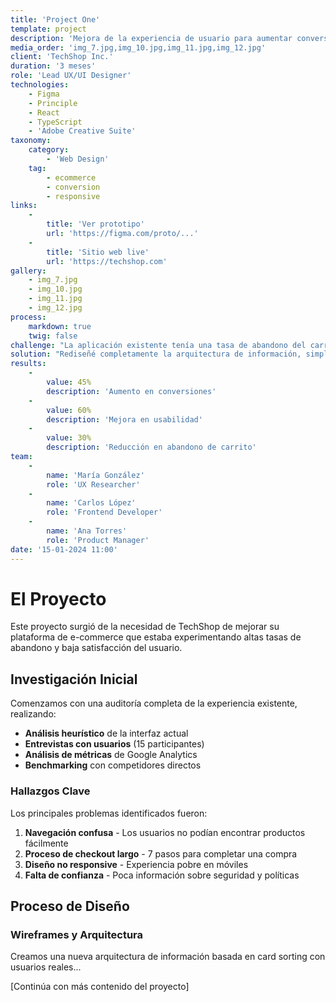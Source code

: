 ```yaml
---
title: 'Project One'
template: project
description: 'Mejora de la experiencia de usuario para aumentar conversiones en 45%'
media_order: 'img_7.jpg,img_10.jpg,img_11.jpg,img_12.jpg'
client: 'TechShop Inc.'
duration: '3 meses'
role: 'Lead UX/UI Designer'
technologies:
    - Figma
    - Principle
    - React
    - TypeScript
    - 'Adobe Creative Suite'
taxonomy:
    category:
        - 'Web Design'
    tag:
        - ecommerce
        - conversion
        - responsive
links:
    -
        title: 'Ver prototipo'
        url: 'https://figma.com/proto/...'
    -
        title: 'Sitio web live'
        url: 'https://techshop.com'
gallery:
    - img_7.jpg
    - img_10.jpg
    - img_11.jpg
    - img_12.jpg
process:
    markdown: true
    twig: false
challenge: "La aplicación existente tenía una tasa de abandono del carrito del 70% y los usuarios reportaban dificultades para encontrar productos y completar compras. El diseño no era responsive y la navegación era confusa.\n"
solution: "Rediseñé completamente la arquitectura de información, simplifiqué el proceso de checkout a 3 pasos, implementé un sistema de búsqueda inteligente y creé un diseño totalmente responsive con componentes reutilizables.\n"
results:
    -
        value: 45%
        description: 'Aumento en conversiones'
    -
        value: 60%
        description: 'Mejora en usabilidad'
    -
        value: 30%
        description: 'Reducción en abandono de carrito'
team:
    -
        name: 'María González'
        role: 'UX Researcher'
    -
        name: 'Carlos López'
        role: 'Frontend Developer'
    -
        name: 'Ana Torres'
        role: 'Product Manager'
date: '15-01-2024 11:00'
---
```


# El Proyecto

Este proyecto surgió de la necesidad de TechShop de mejorar su plataforma de e-commerce que estaba experimentando altas tasas de abandono y baja satisfacción del usuario.

## Investigación Inicial

Comenzamos con una auditoría completa de la experiencia existente, realizando:

- **Análisis heurístico** de la interfaz actual
- **Entrevistas con usuarios** (15 participantes)
- **Análisis de métricas** de Google Analytics
- **Benchmarking** con competidores directos

### Hallazgos Clave

Los principales problemas identificados fueron:

1. **Navegación confusa** - Los usuarios no podían encontrar productos fácilmente
2. **Proceso de checkout largo** - 7 pasos para completar una compra
3. **Diseño no responsive** - Experiencia pobre en móviles
4. **Falta de confianza** - Poca información sobre seguridad y políticas

## Proceso de Diseño

### Wireframes y Arquitectura

Creamos una nueva arquitectura de información basada en card sorting con usuarios reales...

[Continúa con más contenido del proyecto]